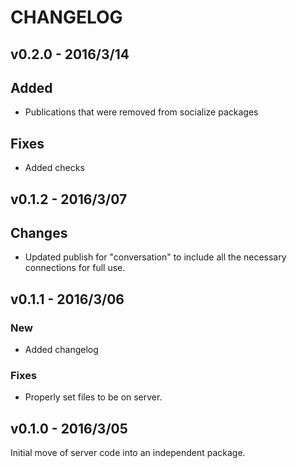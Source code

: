 # CHANGELOG

## v0.2.0 - 2016/3/14

## Added

*   Publications that were removed from socialize packages

## Fixes

*   Added checks

## v0.1.2 - 2016/3/07

## Changes

*   Updated publish for "conversation" to include all the necessary connections for full use.

## v0.1.1 - 2016/3/06

### New

*   Added changelog

### Fixes

*   Properly set files to be on server.

## v0.1.0 - 2016/3/05

Initial move of server code into an independent package.

